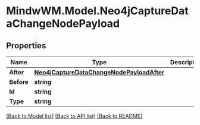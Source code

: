 # MindwWM.Model.Neo4jCaptureDataChangeNodePayload

## Properties

Name | Type | Description | Notes
------------ | ------------- | ------------- | -------------
**After** | [**Neo4jCaptureDataChangeNodePayloadAfter**](Neo4jCaptureDataChangeNodePayloadAfter.md) |  | 
**Before** | **string** |  | 
**Id** | **string** |  | 
**Type** | **string** |  | 

[[Back to Model list]](../README.md#documentation-for-models) [[Back to API list]](../README.md#documentation-for-api-endpoints) [[Back to README]](../README.md)

